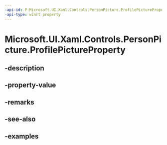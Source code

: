 ```yaml
---
-api-id: P:Microsoft.UI.Xaml.Controls.PersonPicture.ProfilePictureProperty
-api-type: winrt property
---
```


<!-- Property syntax.
public DependencyProperty ProfilePictureProperty { get; }
-->

# Microsoft.UI.Xaml.Controls.PersonPicture.ProfilePictureProperty

## -description

## -property-value

## -remarks

## -see-also

## -examples

